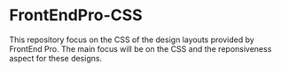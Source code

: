 # FrontEndPro-CSS
This repository focus on the CSS of the design layouts provided by FrontEnd Pro. The main focus will be on the CSS and the reponsiveness aspect for these designs.
